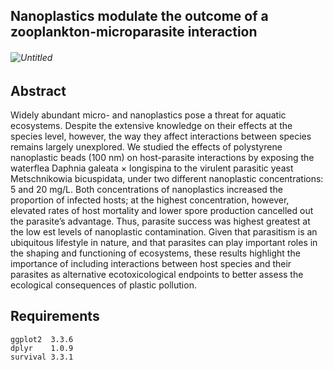 ## Nanoplastics modulate the outcome of a zooplankton-microparasite interaction
###### ![Untitled](https://user-images.githubusercontent.com/90909747/196921603-710d426f-7f0e-456c-9918-838718c1df76.png)

## Abstract
Widely abundant micro- and nanoplastics pose a threat for aquatic ecosystems. Despite the extensive knowledge on their effects at the species level, however, the way they affect interactions between species remains largely unexplored. We studied the effects of polystyrene nanoplastic beads (100 nm) on host-parasite interactions by exposing the waterflea Daphnia galeata × longispina to the virulent parasitic yeast Metschnikowia bicuspidata, under two different nanoplastic concentrations: 5 and 20 mg/L. Both concentrations of nanoplastics increased the proportion of infected hosts; at the highest concentration, however, elevated rates of host mortality and lower spore production cancelled out the parasite’s advantage. Thus, parasite success was highest greatest at the low est levels of nanoplastic contamination. Given that parasitism is an ubiquitous lifestyle in nature, and that parasites can play important roles in the shaping and functioning of ecosystems, these results highlight the importance of including interactions between host species and their parasites as alternative ecotoxicological endpoints to better assess the ecological consequences of plastic pollution. 
## Requirements
```
ggplot2  3.3.6 
dplyr    1.0.9
survival 3.3.1
```
